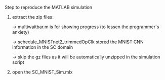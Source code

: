 Step to reproduce the MATLAB simulation

1) extract the zip files:

   -> multiwaitbar.m is for showing progress (to lessen the programmer's anxiety)

   -> schedule_MNISTnet2_trimmedOpClk stored the MNIST CNN information in the SC domain

   -> skip the gz files as it will be automatically unzipped in the simulation script

2) open the SC_MNIST_Sim.mlx

